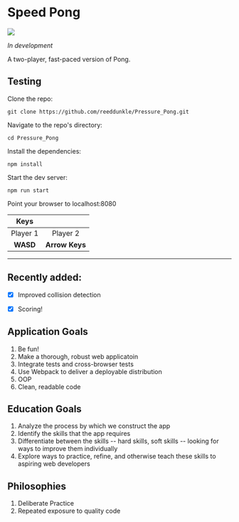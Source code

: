 # Speed Pong

<img src="http://i.imgur.com/wDzXXXD.gif" />

*In development*

A two-player, fast-paced version of Pong.

Testing
----

Clone the repo:

```
git clone https://github.com/reeddunkle/Pressure_Pong.git
```

Navigate to the repo's directory:

```
cd Pressure_Pong
```

Install the dependencies:

```
npm install
```

Start the dev server:

```
npm run start
```

Point your browser to localhost:8080

| Keys       |                 |
|:---------:|:-------------:  |
|Player 1   | Player 2        |
| **WASD**  | **Arrow Keys**  |


----

## Recently added:

- [X] Improved collision detection
- [X] Scoring!


## Application Goals

1. Be fun!
2. Make a thorough, robust web applicatoin
2. Integrate tests and cross-browser tests
3. Use Webpack to deliver a deployable distribution
4. OOP
5. Clean, readable code

## Education Goals

1. Analyze the process by which we construct the app
2. Identify the skills that the app requires
3. Differentiate between the skills -- hard skills, soft skills -- looking for ways to improve them individually
4. Explore ways to practice, refine, and otherwise teach these skills to aspiring web developers

## Philosophies

1. Deliberate Practice
2. Repeated exposure to quality code

